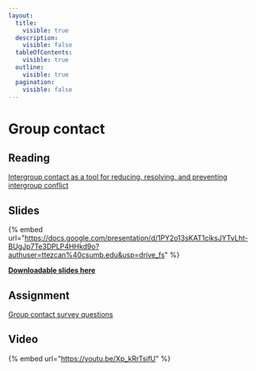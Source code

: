 ```yaml
---
layout:
  title:
    visible: true
  description:
    visible: false
  tableOfContents:
    visible: true
  outline:
    visible: true
  pagination:
    visible: false
---
```


# Group contact

## Reading

[Intergroup contact as a tool for reducing, resolving, and preventing intergroup conflict](https://drive.google.com/open?id=1uBVuSR8f293t9ymCroEL\_wfK1thFBNqt\&authuser=ttezcan%40csumb.edu\&usp=drive\_fs)

## Slides

{% embed url="https://docs.google.com/presentation/d/1PY2o13sKAT1ciksJYTvLht-BUgJp7Te3DPLP4HHkd9o?authuser=ttezcan%40csumb.edu&usp=drive_fs" %}

[**Downloadable slides here**](https://docs.google.com/presentation/d/1PY2o13sKAT1ciksJYTvLht-BUgJp7Te3DPLP4HHkd9o?authuser=ttezcan%40csumb.edu\&usp=drive\_fs)

## Assignment

[Group contact survey questions](https://docs.google.com/document/d/1dznVuaayebvA7ib6uTQAzzAc5blatFmNqlaptr-PVhM/edit?usp=sharing)

## Video

{% embed url="https://youtu.be/Xp_kRrTsifU" %}

